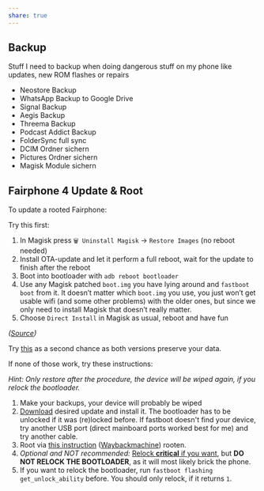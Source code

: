 ```yaml
---
share: true
---
```



## Backup

Stuff I need to backup when doing dangerous stuff on my phone like updates, new ROM flashes or repairs

* Neostore Backup
* WhatsApp Backup to Google Drive
* Signal Backup
* Aegis Backup
* Threema Backup
* Podcast Addict Backup
* FolderSync full sync
* DCIM Ordner sichern
* Pictures Ordner sichern
* Magisk Module sichern

## Fairphone 4 Update & Root

To update a rooted Fairphone:

Try this first:
1. In Magisk press `🗑️ Uninstall Magisk` → `Restore Images` (no reboot needed)
2. Install OTA-update and let it perform a full reboot, wait for the update to finish after the reboot
3. Boot into bootloader with `adb reboot bootloader`
4. Use any Magisk patched `boot.img` you have lying around and `fastboot boot` from it. It doesn’t matter which `boot.img` you use, you just won’t get usable wifi (and some other problems) with the older ones, but since we only need to install Magisk that doesn’t really matter.
5. Choose `Direct Install` in Magisk as usual, reboot and have fun

*([Source](https://forum.fairphone.com/t/fp4-root-access-is-possible-maybe-a-bit-risky/76839/203))*

Try [this](https://forum.fairphone.com/t/fixing-ota-after-rooting/80587) as a second chance as both versions preserve your data.

If none of those work, try these instructions:

*Hint: Only restore after the procedure, the device will be wiped again, if you relock the bootloader.*

1. Make your backups, your device will probably be wiped
2. [Download](https://support.fairphone.com/hc/en-us/articles/18896094650513-Installing-Fairphone-OS-Manually#01HB8ZZ1BMMQNSNMFT3YXDBXA0) desired update and install it. The bootloader has to be unlocked if it was (re)locked before. If fastboot doesn't find your device, try another USB port (direct mainboard ports worked best for me) and try another cable.
3. Root via [this instruction](https://forum.fairphone.com/t/fp4-root-access-is-possible-maybe-a-bit-risky/76839/43) ([Waybackmachine](http://web.archive.org/web/20230608183842/https://forum.fairphone.com/t/fp4-root-access-is-possible-maybe-a-bit-risky/76839/43)) rooten.
1. *Optional and NOT recommended:* [Relock **critical** if you want](https://support.fairphone.com/hc/en-us/articles/10492476238865), but **DO NOT RELOCK THE BOOTLOADER**, as it will most likely brick the phone.
2. If you want to relock the bootloader, run `fastboot flashing get_unlock_ability` before. You should only relock, if it returns `1`.
